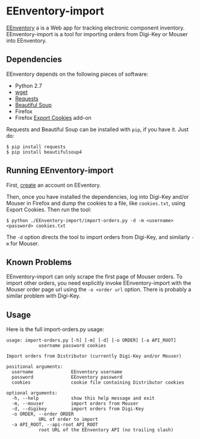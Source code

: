 EEnventory-import
=================

[EEnventory](http://chipselecta.com/eenventory/) a is a Web app for
tracking electronic component inventory.  EEnventory-import is a tool
for importing orders from Digi-Key or Mouser into EEnventory.

Dependencies
------------

EEnventory depends on the following pieces of software:

* Python 2.7
* [wget](https://www.gnu.org/software/wget/)
* [Requests](http://docs.python-requests.org/en/latest/)
* [Beautiful Soup](http://www.crummy.com/software/BeautifulSoup/)
* Firefox
* Firefox [Export Cookies](https://addons.mozilla.org/en-US/firefox/addon/export-cookies/) add-on

Requests and Beautiful Soup can be installed with `pip`, if you have
it.  Just do:

    $ pip install requests
    $ pip install beautifulsoup4

Running EEnventory-import
-------------------------

First, [create](http://chipselecta.com/eenventory/login/) an account
on EEventory.

Then, once you have installed the dependencies, log into Digi-Key
and/or Mouser in Firefox and dump the cookies to a file, like
`cookies.txt`, using Export Cookies.  Then run the tool:

    $ python ./EEnventory-import/import-orders.py -d -m <username> <password> cookies.txt

The `-d` option directs the tool to import orders from Digi-Key, and
similarly `-m` for Mouser.

Known Problems
--------------

EEnventory-import can only scrape the first page of Mouser orders.  To
import other orders, you need explicitly invoke EEnventory-import with
the Mouser order page url using the `-o <order url` option.  There is
probably a similar problem with Digi-Key.

Usage
-----

Here is the full import-orders.py usage:

    usage: import-orders.py [-h] [-m] [-d] [-o ORDER] [-a API_ROOT]
			    username password cookies

    Import orders from Distributor (currently Digi-Key and/or Mouser)

    positional arguments:
      username              EEnventory username
      password              EEnventory password
      cookies               cookie file containing Distributor cookies

    optional arguments:
      -h, --help            show this help message and exit
      -m, --mouser          import orders from Mouser
      -d, --digikey         import orders from Digi-Key
      -o ORDER, --order ORDER
			    URL of order to import
      -a API_ROOT, --api-root API_ROOT
			    root URL of the EEnventory API (no trailing slash)
